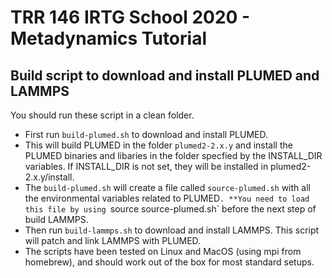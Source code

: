 # TRR 146 IRTG School 2020 - Metadynamics Tutorial

## Build script to download and install PLUMED and LAMMPS

You should run these script in a clean folder. 

- First run `build-plumed.sh` to download and install PLUMED. 
- This will build PLUMED in the folder `plumed2-2.x.y` and install the PLUMED binaries and libaries in the folder specfied by the INSTALL_DIR variables. If INSTALL_DIR is not set, they will be installed in plumed2-2.x.y/install.
- The `build-plumed.sh` will create a file called `source-plumed.sh` with all the environmental variables related to PLUMED`. **You need to load this file by using `source source-plumed.sh` before the next step of build LAMMPS.
- Then run `build-lammps.sh` to download and install LAMMPS. This script will patch and link LAMMPS with PLUMED.
- The scripts have been tested on Linux and MacOS (using mpi from homebrew), and should work out of the box for most standard setups. 

